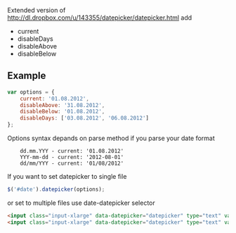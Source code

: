 Extended version of 
http://dl.dropbox.com/u/143355/datepicker/datepicker.html 
add 
- current
- disableDays
- disableAbove
- disableBelow

## Example ##

```javascript
var options = {
    current: '01.08.2012',
    disableAbove: '31.08.2012',
    disableBelow: '01.08.2012',
    disableDays: ['03.08.2012', '06.08.2012']
}; 
```
Options syntax depands on parse method if you parse your date format
```
    dd.mm.YYY - current: '01.08.2012'
    YYY-mm-dd - current: '2012-08-01'
    dd/mm/YYY - current: '01/08/2012'
```
If you want to set datepicker to single file
```javascript
$('#date').datepicker(options);
```
or set to multiple files use date-datepicker selector
```html
<input class="input-xlarge" data-datepicker="datepicker" type="text" value="" />
<input class="input-xlarge" data-datepicker="datepicker" type="text" value="12.03.2012" />
```
